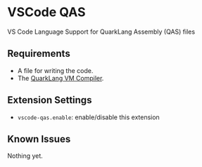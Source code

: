 # VSCode QAS

VS Code Language Support for QuarkLang Assembly (QAS) files

## Requirements

- A file for writing the code.
- The [QuarkLang VM Compiler](https://github.com/Sid110307/quarklang-vm).

## Extension Settings

- `vscode-qas.enable`: enable/disable this extension

## Known Issues

Nothing yet.
